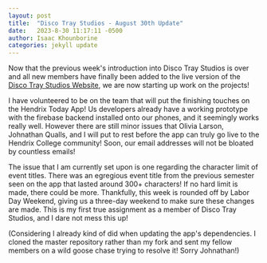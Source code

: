 ```yaml
---
layout: post
title:  "Disco Tray Studios - August 30th Update"
date:   2023-8-30 11:17:11 -0500
author: Isaac Khounborine
categories: jekyll update
---
```


Now that the previous week's introduction into Disco Tray Studios is over and all new members have finally been added to the live version of the [Disco Tray Studios Website](https://discotraystudios.github.io/), we are now starting up work on the projects!

I have volunteered to be on the team that will put the finishing touches on the Hendrix Today App! Us developers already have a working prototype with the firebase backend installed onto our phones, and it seemingly works really well. However there are still minor issues that Olivia Larson, Johnathan Qualls, and I will put to rest before the app can truly go live to the Hendrix College community! Soon, our email addresses will not be bloated by countless emails!

The issue that I am currently set upon is one regarding the character limit of event titles. There was an egregious event title from the previous semester seen on the app that lasted around 300+ characters! If no hard limit is made, there could be more. Thankfully, this week is rounded off by Labor Day Weekend, giving us a three-day weekend to make sure these changes are made. This is my first true assignment as a member of Disco Tray Studios, and I dare not mess this up!

(Considering I already kind of did when updating the app's dependencies. I cloned the master repository rather than my fork and sent my fellow members on a wild goose chase trying to resolve it! Sorry Johnathan!)
